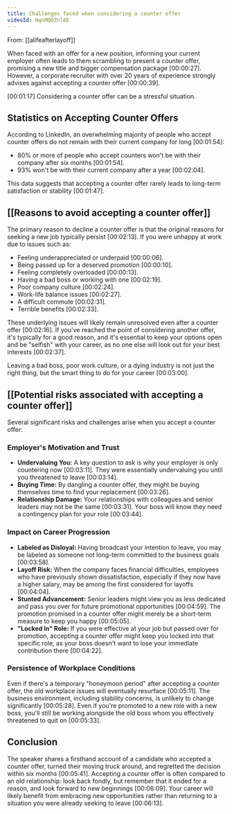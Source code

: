 ```yaml
---
title: Challenges faced when considering a counter offer
videoId: HqnMQOZnl6E
---
```


From: [[alifeafterlayoff]] <br/> 

When faced with an offer for a new position, informing your current employer often leads to them scrambling to present a counter offer, promising a new title and bigger compensation package <a class="yt-timestamp" data-t="00:00:27">[00:00:27]</a>. However, a corporate recruiter with over 20 years of experience strongly advises against accepting a counter offer <a class="yt-timestamp" data-t="00:00:39">[00:00:39]</a>.

<a class="yt-timestamp" data-t="00:01:17">[00:01:17]</a> Considering a counter offer can be a stressful situation.

## Statistics on Accepting Counter Offers

According to LinkedIn, an overwhelming majority of people who accept counter offers do not remain with their current company for long <a class="yt-timestamp" data-t="00:01:54">[00:01:54]</a>:
*   80% or more of people who accept counters won't be with their company after six months <a class="yt-timestamp" data-t="00:01:54">[00:01:54]</a>.
*   93% won't be with their current company after a year <a class="yt-timestamp" data-t="00:02:04">[00:02:04]</a>.

This data suggests that accepting a counter offer rarely leads to long-term satisfaction or stability <a class="yt-timestamp" data-t="00:01:47">[00:01:47]</a>.

## [[Reasons to avoid accepting a counter offer]]

The primary reason to decline a counter offer is that the original reasons for seeking a new job typically persist <a class="yt-timestamp" data-t="00:02:13">[00:02:13]</a>. If you were unhappy at work due to issues such as:
*   Feeling underappreciated or underpaid <a class="yt-timestamp" data-t="00:00:06">[00:00:06]</a>.
*   Being passed up for a deserved promotion <a class="yt-timestamp" data-t="00:00:10">[00:00:10]</a>.
*   Feeling completely overloaded <a class="yt-timestamp" data-t="00:00:13">[00:00:13]</a>.
*   Having a bad boss or working with one <a class="yt-timestamp" data-t="00:02:19">[00:02:19]</a>.
*   Poor company culture <a class="yt-timestamp" data-t="00:02:24">[00:02:24]</a>.
*   Work-life balance issues <a class="yt-timestamp" data-t="00:02:27">[00:02:27]</a>.
*   A difficult commute <a class="yt-timestamp" data-t="00:02:31">[00:02:31]</a>.
*   Terrible benefits <a class="yt-timestamp" data-t="00:02:33">[00:02:33]</a>.

These underlying issues will likely remain unresolved even after a counter offer <a class="yt-timestamp" data-t="00:02:16">[00:02:16]</a>. If you've reached the point of considering another offer, it's typically for a good reason, and it's essential to keep your options open and be "selfish" with your career, as no one else will look out for your best interests <a class="yt-timestamp" data-t="00:02:37">[00:02:37]</a>.

Leaving a bad boss, poor work culture, or a dying industry is not just the right thing, but the smart thing to do for your career <a class="yt-timestamp" data-t="00:03:00">[00:03:00]</a>.

## [[Potential risks associated with accepting a counter offer]]

Several significant risks and challenges arise when you accept a counter offer:

### Employer's Motivation and Trust
*   **Undervaluing You:** A key question to ask is why your employer is only countering now <a class="yt-timestamp" data-t="00:03:11">[00:03:11]</a>. They were essentially undervaluing you until you threatened to leave <a class="yt-timestamp" data-t="00:03:14">[00:03:14]</a>.
*   **Buying Time:** By dangling a counter offer, they might be buying themselves time to find your replacement <a class="yt-timestamp" data-t="00:03:26">[00:03:26]</a>.
*   **Relationship Damage:** Your relationships with colleagues and senior leaders may not be the same <a class="yt-timestamp" data-t="00:03:31">[00:03:31]</a>. Your boss will know they need a contingency plan for your role <a class="yt-timestamp" data-t="00:03:44">[00:03:44]</a>.

### Impact on Career Progression
*   **Labeled as Disloyal:** Having broadcast your intention to leave, you may be labeled as someone not long-term committed to the business goals <a class="yt-timestamp" data-t="00:03:58">[00:03:58]</a>.
*   **Layoff Risk:** When the company faces financial difficulties, employees who have previously shown dissatisfaction, especially if they now have a higher salary, may be among the first considered for layoffs <a class="yt-timestamp" data-t="00:04:04">[00:04:04]</a>.
*   **Stunted Advancement:** Senior leaders might view you as less dedicated and pass you over for future promotional opportunities <a class="yt-timestamp" data-t="00:04:59">[00:04:59]</a>. The promotion promised in a counter offer might merely be a short-term measure to keep you happy <a class="yt-timestamp" data-t="00:05:05">[00:05:05]</a>.
*   **"Locked In" Role:** If you were effective at your job but passed over for promotion, accepting a counter offer might keep you locked into that specific role, as your boss doesn't want to lose your immediate contribution there <a class="yt-timestamp" data-t="00:04:22">[00:04:22]</a>.

### Persistence of Workplace Conditions
Even if there's a temporary "honeymoon period" after accepting a counter offer, the old workplace issues will eventually resurface <a class="yt-timestamp" data-t="00:05:11">[00:05:11]</a>. The business environment, including stability concerns, is unlikely to change significantly <a class="yt-timestamp" data-t="00:05:28">[00:05:28]</a>. Even if you're promoted to a new role with a new boss, you'll still be working alongside the old boss whom you effectively threatened to quit on <a class="yt-timestamp" data-t="00:05:33">[00:05:33]</a>.

## Conclusion

The speaker shares a firsthand account of a candidate who accepted a counter offer, turned their moving truck around, and regretted the decision within six months <a class="yt-timestamp" data-t="00:05:41">[00:05:41]</a>. Accepting a counter offer is often compared to an old relationship: look back fondly, but remember that it ended for a reason, and look forward to new beginnings <a class="yt-timestamp" data-t="00:06:09">[00:06:09]</a>. Your career will likely benefit from embracing new opportunities rather than returning to a situation you were already seeking to leave <a class="yt-timestamp" data-t="00:06:13">[00:06:13]</a>.